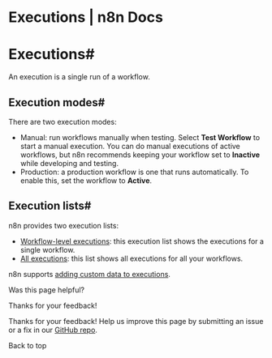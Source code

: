 # Executions | n8n Docs

[ ](https://github.com/n8n-io/n8n-docs/edit/main/docs/workflows/executions/index.md "Edit this page")

# Executions#

An execution is a single run of a workflow.

## Execution modes#

There are two execution modes:

  * Manual: run workflows manually when testing. Select **Test Workflow** to start a manual execution. You can do manual executions of active workflows, but n8n recommends keeping your workflow set to **Inactive** while developing and testing.
  * Production: a production workflow is one that runs automatically. To enable this, set the workflow to **Active**.

## Execution lists#

n8n provides two execution lists:

  * [Workflow-level executions](single-workflow-executions/): this execution list shows the executions for a single workflow.
  * [All executions](all-executions/): this list shows all executions for all your workflows.

n8n supports [adding custom data to executions](custom-executions-data/).

Was this page helpful? 

Thanks for your feedback! 

Thanks for your feedback! Help us improve this page by submitting an issue or a fix in our [GitHub repo](https://github.com/n8n-io/n8n-docs). 

Back to top